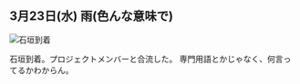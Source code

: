 ## 3月23日(水) 雨(色んな意味で)

![石垣到着](.images/IMG_20160323_190207.jpg)

石垣到着。プロジェクトメンバーと合流した。
専門用語とかじゃなく、何言ってるかわからん。
